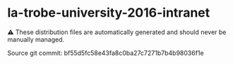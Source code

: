 # la-trobe-university-2016-intranet

:warning: These distribution files are automatically generated and should never be manually managed.

Source git commit: bf55d5fc58e43fa8c0ba27c7271b7b4b98036f1e

